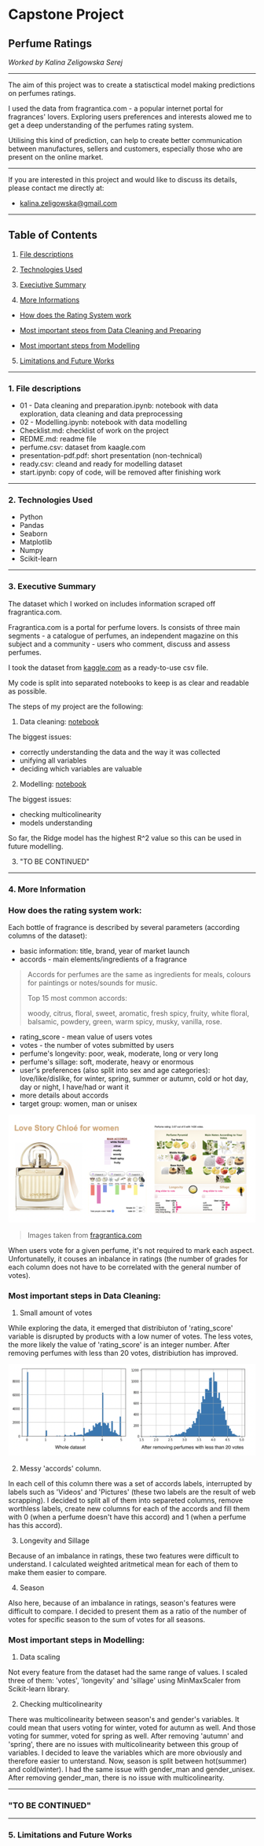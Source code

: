 # Capstone Project

## Perfume Ratings

*Worked by Kalina Zeligowska Serej*

***

The aim of this project was to create a statisctical model making predictions on perfumes ratings.

I used the data from fragrantica.com - a popular internet portal for fragrances' lovers. Exploring users preferences and interests alowed me to get a deep understanding of the perfumes rating system.

Utilising this kind of prediction, can help to create better communication between manufactures, sellers and customers, especially those who are present on the online market.

***

If you are interested in this project and would like to discuss its details, please contact me directly at:
* [kalina.zeligowska@gmail.com]()

*** 

## Table of Contents

1. <a href="https://github.com/kalina-kalina/perfumes_ratings#1-file-descriptions" target="_blank">File descriptions</a>

2. <a href="https://github.com/kalina-kalina/perfumes_ratings#2-technologies-used" target="_blank">Technologies Used</a>

3. <a href="https://github.com/kalina-kalina/perfumes_ratings#3-executive-summary" target="_blank">Execiutive Summary</a>

4. <a href="https://github.com/kalina-kalina/perfumes_ratings#4-more-information" target="_blank">More Informations</a>

* <a href="https://github.com/kalina-kalina/perfumes_ratings#how-does-the-rating-system-work" target="_blank">How does the Rating System work</a>

* <a href="https://github.com/kalina-kalina/perfumes_ratings#most-important-steps-in-data-cleaning" target="_blank">Most important steps from Data Cleaning and Preparing</a>

* <a href="https://github.com/kalina-kalina/perfumes_ratings#most-important-steps-in-modelling" target="_blank">Most important steps from Modelling</a>

5. <a href="https://github.com/kalina-kalina/perfumes_ratings#5-limitations-and-future-works" target="_blank">Limitations and Future Works</a>

***

### 1. File descriptions

* 01 - Data cleaning and preparation.ipynb: notebook with data exploration, data cleaning and data preprocessing
* 02 - Modelling.ipynb: notebook with data modelling
* Checklist.md: checklist of work on the project
* REDME.md: readme file
* perfume.csv: dataset from kaagle.com
* presentation-pdf.pdf: short presentation (non-technical)
* ready.csv: cleand and ready for modelling dataset
* start.ipynb: copy of code, will be removed after finishing work

***

### 2. Technologies Used

* Python
* Pandas
* Seaborn
* Matplotlib
* Numpy
* Scikit-learn

***

### 3. Executive Summary


The dataset which I worked on includes information scraped off fragrantica.com.

Fragrantica.com is a portal for perfume lovers. Is consists of three main segments - a catalogue of perfumes, an independent magazine on this subject and a community - users who comment, discuss and assess perfumes.

I took the dataset from <a href="https://www.kaggle.com/sagikeren88/fragrances-and-perfumes" target="_blank">kaggle.com</a> as a ready-to-use csv file.

My code is split into separated notebooks to keep is as clear and readable as possible.

The steps of my project are the following:

1. Data cleaning: <a href="01 - Cleaning, preparing and engineering.ipynb" target="_blank">notebook</a>

The biggest issues:
* correctly understanding the data and the way it was collected
* unifying all variables
* deciding which variables are valuable

2. Modelling: <a href="https://github.com/kalina-kalina/perfumes_ratings/blob/master/02%20-%20Modelling.ipynb" target="_blank">notebook</a>

The biggest issues:
* checking multicolinearity
* models understanding 

So far, the Ridge model has the highest R^2 value so this can be used in future modelling.


3. "TO BE CONTINUED"

*** 

### 4. More Information

### How does the rating system work:

Each bottle of fragrance is described by several parameters (according columns of the dataset):
* basic information: title, brand, year of market launch
* accords - main elements/ingredients of a fragrance

> Accords for perfumes are the same as ingredients for meals, colours for paintings or notes/sounds for music. 
>
> Top 15 most common accords: 
>
> woody, citrus, floral, sweet, aromatic, fresh spicy, fruity, white floral, balsamic, powdery, green, warm spicy, musky, vanilla, rose.

* rating_score - mean value of users votes
* votes - the number of votes submitted by users
* perfume's longevity: poor, weak, moderate, long or very long
* perfume's sillage: soft, moderate, heavy or enormous
* user's preferences (also split into sex and age categories): love/like/dislike, for winter, spring, summer or autumn, cold or hot day, day or night, I have/had or want it
* more details about accords
* target group: women, man or unisex 

![](figures/from_web.png)

> Images taken from [fragrantica.com](https://www.fragrantica.com/perfume/Chlo-/Love-Story-26227.htmll)

When users vote for a given perfume, it's not required to mark each aspect. Unfortunatelly, it couses an inbalance in ratings (the number of grades for each column does not have to be correlated with the general number of votes).


### Most important steps in Data Cleaning:

1. Small amount of votes

While exploring the data, it emerged that distribiuton of 'rating_score' variable is disrupted by products with a
low numer of votes. The less votes, the more likely the value of 'rating_score' is an integer number. After removing perfumes with less than 20 votes, distribiution has improved.

![](figures/distribution.png)

2. Messy 'accords' column. 

In each cell of this column there was a set of accords labels, interrupted by labels such as 'Videos' and 'Pictures' (these two labels are the result of web scrapping). I decided to split all of them into separeted columns, remove worthless labels, create new columns for each of the accords and fill them with 0 (when a perfume doesn't have this accord) and 1 (when a perfume has this accord).

3. Longevity and Sillage

Because of an imbalance in ratings, these two features were difficult to understand. I calculated weighted aritmetical mean for each of them to make them easier to compare.

4. Season

Also here, because of an imbalance in ratings, season's features were difficult to compare. I decided to present them as a ratio of the number of votes for specific season to the sum of votes for all seasons.

### Most important steps in Modelling:

1. Data scaling

Not every feature from the dataset had the same range of values. I scaled three of them: 'votes', 'longevity' and 'sillage' using MinMaxScaler from Scikit-learn library. 

2. Checking multicolinearity

There was multicolinearity between season's and gender's variables. It could mean that users voting for winter, voted for autumn as well. And those voting for summer, voted for spring as well. After removing 'autumn' and 'spring', there are no issues with multicolinearity between this group of variables. I decided to leave the variables which are more obviously and therefore easier to unterstand. Now, season is split between hot(summer) and cold(winter).
I had the same issue with gender_man and gender_unisex. After removing gender_man, there is no issue with multicolinearity.

***

### "TO BE CONTINUED"

***

### 5. Limitations and Future Works





